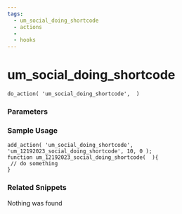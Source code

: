```yaml
---
tags: 
  - um_social_doing_shortcode
  - actions
  - 
  - hooks
---
```

# um\_social\_doing\_shortcode

``` php:no-line-numbers
do_action( 'um_social_doing_shortcode',  )
```
<div class='hook-sep'></div>

### Parameters

<div class='hook-sep'></div>



### Sample Usage

``` php:no-line-numbers
add_action( 'um_social_doing_shortcode', 'um_12192023_social_doing_shortcode', 10, 0 );
function um_12192023_social_doing_shortcode(  ){
 // do something
}
```
<div class='hook-sep'></div>



### Related Snippets

Nothing was found

